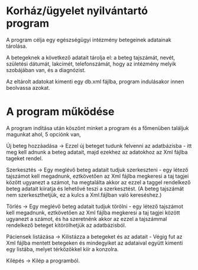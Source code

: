 # Korház/ügyelet nyilvántartó program
A program célja egy egészségügyi intézmény betegeinek adatainak tárolása.

A betegeknek a következő adatait tárolja el: a beteg tajszámát, nevét, születési dátumát, lakcímét, telefonszámát, hogy az intézmény melyik szobájában van, és a diagnózist.

Az eltárolt adatokat kimenti egy db.xml fájlba, program indulásakor innen beolvassa azokat.

# A program működése
A program indítása után köszönt minket a program és a főmenüben találjuk magunkat ahol, 5 opciónk van,

Új beteg hozzáadása ->  Ezzel új beteget tudunk felvenni az adatbázisba - itt meg kell adnunk a beteg adatait, majd ezekhez az adatokhoz az Xml fájlba tageket rendel.

Szerkesztés         ->  Egy meglévő beteg adatait tudjuk szerkeszteni - egy létező tajszámot kell megadnunk, eztkövetően az Xml fájlba megkeresi a taj tagjei között                             ugyanezt a számot, ha megtalálta akkor az ezzel a taggel rendelkező beteg adatait kiiratja és lehetővé teszi a szerkesztést. 
                        (A beteg tajszámát nem szerkeszthetjük, ez a kulcs a Xml.fájlban való kereséshez.)

Törlés              ->  Egy meglévő beteg adatait tudjuk törölni - egy létező tajszámot kell megadnunk, eztkövetően az Xml fájlba megkeresi a taj tagjei között                                 ugyanezt a számot, és ha szeretnénk akkor az ezzel a tajszámmal rendelkező beteget kitörölhetjük az adatbázisból.

Páciensek listázása -> Kilistázza a betegeket és az adatait - Végig fut az Xml fájlba mentett betegeken és mindegyiket az adataival együtt kimenti egy listába, melyet                        térközökkel kiír a konzolra.

Kilépés             -> Kilép a programból.

